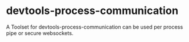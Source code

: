 # devtools-process-communication
A Toolset for devtools-process-communication can be used per process pipe or secure websockets.
